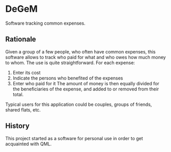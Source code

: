 # DeGeM

Software tracking common expenses.

## Rationale

Given a group of a few people, who often have common expenses, this software allows to track who paid for what and who owes how much money to whom.
The use is quite straightforward. For each expense:
1. Enter its cost
2. Indicate the persons who benefited of the expenses
3. Enter who paid for it
The amount of money is then equally divided for the beneficiaries of the expense, and added to or removed from their total.

Typical users for this application could be couples, groups of friends, shared flats, etc.


## History

This project started as a software for personal use in order to get acquainted with QML.
